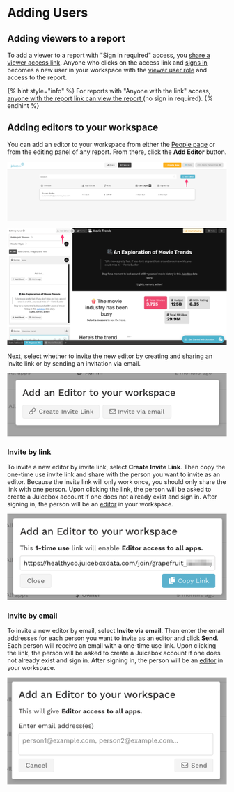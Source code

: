 # Adding Users

## Adding viewers to a report

To add a viewer to a report with "Sign in required" access, you [share a viewer access link](../building-reports/publish-and-share/sharing-and-access-controls.md). Anyone who clicks on the access link and [signs in](../viewing-apps/signing-in.md) becomes a new user in your workspace with the [viewer user role](user-management-and-roles.md#viewer) and access to the report. &#x20;

{% hint style="info" %}
For reports with "Anyone with the link" access, [anyone with the report link can view the report ](../building-reports/publish-and-share/sharing-and-access-controls.md#sharing-a-public-app)(no sign in required).&#x20;
{% endhint %}

## Adding editors to your workspace

You can add an editor to your workspace from either the [People page](user-management-and-roles.md#managing-users) or from the editing panel of any report. From there, click the **Add Editor** button.

![From the People page, click Add Editor to invite a new editor to the workspace](<../.gitbook/assets/image (468).png>)

![From the editing panel, click Add Editor to invite a new editor to the workspace](<../.gitbook/assets/image (148).png>)

Next, select whether to invite the new editor by creating and sharing an invite link or by sending an invitation via email.

![Select whether to invite by link or by email](<../.gitbook/assets/image (387).png>)

### Invite by link

To invite a new editor by invite link, select **Create Invite Link**. Then copy the one-time use invite link and share with the person you want to invite as an editor. Because the invite link will only work once, you should only share the link with one person. Upon clicking the link, the person will be asked to create a Juicebox account if one does not already exist and sign in. After signing in, the person will be an [editor](user-management-and-roles.md#editor) in your workspace.&#x20;

![Copy and share invite link with one person](<../.gitbook/assets/image (104).png>)

### Invite by email

To invite a new editor by email, select **Invite via email**. Then enter the email addresses for each person you want to invite as an editor and click **Send**. Each person will receive an email with a one-time use link. Upon clicking the link, the person will be asked to create a Juicebox account if one does not already exist and sign in. After signing in, the person will be an [editor](user-management-and-roles.md#editor) in your workspace.

![](<../.gitbook/assets/image (147).png>)
